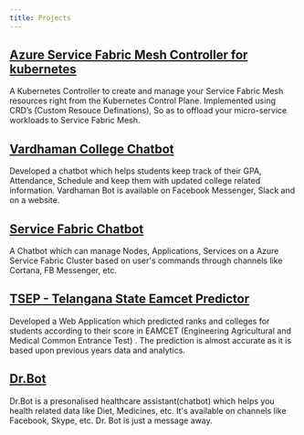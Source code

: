 ```yaml
---
title: Projects
---
```


## [Azure Service Fabric Mesh Controller for kubernetes](https://github.com/Pothulapati/SFMesh-Controller)
A Kubernetes Controller to create and manage your Service Fabric Mesh resources right from the Kubernetes
Control Plane.
Implemented using CRD’s (Custom Resouce Definations), So as to offload your micro-service workloads to Service Fabric Mesh.

## [Vardhaman College Chatbot](https://github.com/utorai/vardhamanbot)
Developed a chatbot which helps students keep track of their GPA, Attendance, Schedule and keep them with updated college related information.
Vardhaman Bot is available on Facebook Messenger, Slack and on a website.

## [Service Fabric Chatbot](https://github.com/Pothulapati/SfBot)
A Chatbot which can manage Nodes, Applications, Services on a Azure Service Fabric Cluster based on user's commands through channels like Cortana, FB Messenger, etc.

## [TSEP - Telangana State Eamcet Predictor](https://github.com/Pothulapati/Tsep)
Developed a Web Application which predicted ranks and colleges for students according to their score in EAMCET (Engineering Agricultural and Medical Common Entrance Test) .
The prediction is almost accurate as it is based upon previous years data and analytics.

## [Dr.Bot](https://www.facebook.com/dr.botAlpha/)
Dr.Bot is a presonalised healthcare assistant(chatbot) which helps you health related data like Diet, Medicines, etc. It's available on channels like Facebook, Skype, etc. Dr. Bot is just a message away.